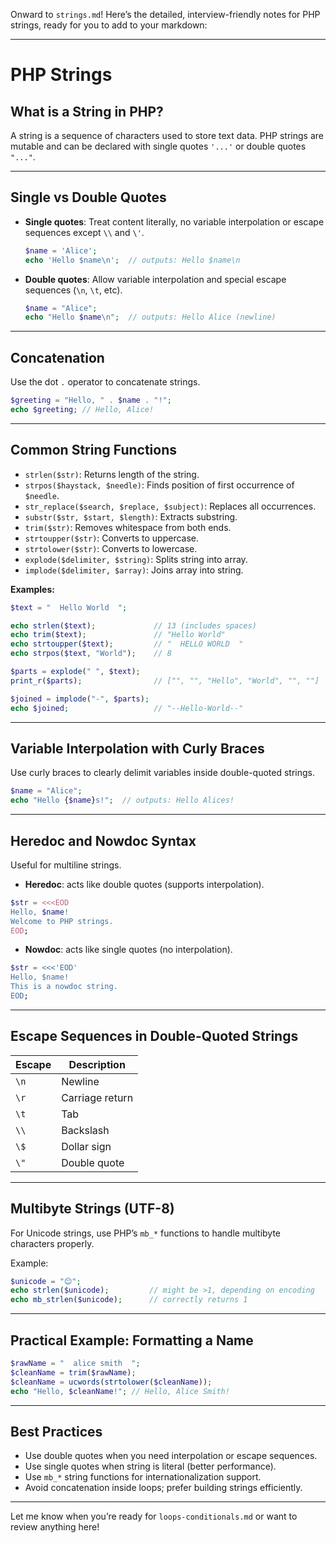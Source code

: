 Onward to `strings.md`! Here’s the detailed, interview-friendly notes for PHP strings, ready for you to add to your markdown:

------

# PHP Strings

## What is a String in PHP?

A string is a sequence of characters used to store text data. PHP strings are mutable and can be declared with single quotes `'...'` or double quotes `"..."`.

------

## Single vs Double Quotes

- **Single quotes**: Treat content literally, no variable interpolation or escape sequences except `\\` and `\'`.

  ```php
  $name = 'Alice';
  echo 'Hello $name\n';  // outputs: Hello $name\n
  ```

- **Double quotes**: Allow variable interpolation and special escape sequences (`\n`, `\t`, etc).

  ```php
  $name = "Alice";
  echo "Hello $name\n";  // outputs: Hello Alice (newline)
  ```

------

## Concatenation

Use the dot `.` operator to concatenate strings.

```php
$greeting = "Hello, " . $name . "!";
echo $greeting; // Hello, Alice!
```

------

## Common String Functions

- `strlen($str)`: Returns length of the string.
- `strpos($haystack, $needle)`: Finds position of first occurrence of `$needle`.
- `str_replace($search, $replace, $subject)`: Replaces all occurrences.
- `substr($str, $start, $length)`: Extracts substring.
- `trim($str)`: Removes whitespace from both ends.
- `strtoupper($str)`: Converts to uppercase.
- `strtolower($str)`: Converts to lowercase.
- `explode($delimiter, $string)`: Splits string into array.
- `implode($delimiter, $array)`: Joins array into string.

**Examples:**

```php
$text = "  Hello World  ";

echo strlen($text);             // 13 (includes spaces)
echo trim($text);               // "Hello World"
echo strtoupper($text);         // "  HELLO WORLD  "
echo strpos($text, "World");    // 8

$parts = explode(" ", $text);
print_r($parts);                // ["", "", "Hello", "World", "", ""]

$joined = implode("-", $parts);
echo $joined;                   // "--Hello-World--"
```

------

## Variable Interpolation with Curly Braces

Use curly braces to clearly delimit variables inside double-quoted strings.

```php
$name = "Alice";
echo "Hello {$name}s!";  // outputs: Hello Alices!
```

------

## Heredoc and Nowdoc Syntax

Useful for multiline strings.

- **Heredoc**: acts like double quotes (supports interpolation).

```php
$str = <<<EOD
Hello, $name!
Welcome to PHP strings.
EOD;
```

- **Nowdoc**: acts like single quotes (no interpolation).

```php
$str = <<<'EOD'
Hello, $name!
This is a nowdoc string.
EOD;
```

------

## Escape Sequences in Double-Quoted Strings

| Escape | Description     |
| ------ | --------------- |
| `\n`   | Newline         |
| `\r`   | Carriage return |
| `\t`   | Tab             |
| `\\`   | Backslash       |
| `\$`   | Dollar sign     |
| `\"`   | Double quote    |

------

## Multibyte Strings (UTF-8)

For Unicode strings, use PHP’s `mb_*` functions to handle multibyte characters properly.

Example:

```php
$unicode = "😊";
echo strlen($unicode);         // might be >1, depending on encoding
echo mb_strlen($unicode);      // correctly returns 1
```

------

## Practical Example: Formatting a Name

```php
$rawName = "  alice smith  ";
$cleanName = trim($rawName);
$cleanName = ucwords(strtolower($cleanName));
echo "Hello, $cleanName!"; // Hello, Alice Smith!
```

------

## Best Practices

- Use double quotes when you need interpolation or escape sequences.
- Use single quotes when string is literal (better performance).
- Use `mb_*` string functions for internationalization support.
- Avoid concatenation inside loops; prefer building strings efficiently.

------

Let me know when you’re ready for `loops-conditionals.md` or want to review anything here!